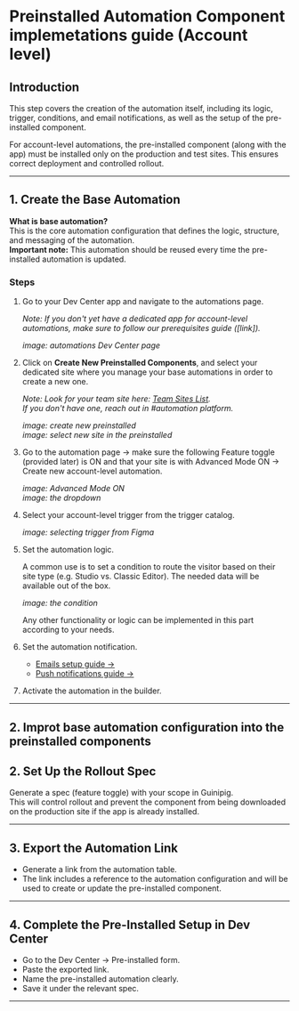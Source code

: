 # Preinstalled Automation Component implemetations guide (Account level) 

## Introduction

This step covers the creation of the automation itself, including its logic, trigger, conditions, and email notifications, as well as the setup of the pre-installed component.

For account-level automations, the pre-installed component (along with the app) must be installed only on the production and test sites. This ensures correct deployment and controlled rollout.

---

## 1. Create the Base Automation

**What is base automation?**  
This is the core automation configuration that defines the logic, structure, and messaging of the automation.  
**Important note:** This automation should be reused every time the pre-installed automation is updated.

### Steps

1. Go to your Dev Center app and navigate to the automations page.

   *Note: If you don't yet have a dedicated app for account-level automations, make sure to follow our prerequisites guide ([link]).*

   _image: automations Dev Center page_

2. Click on **Create New Preinstalled Components**, and select your dedicated site where you manage your base automations in order to create a new one.
   
   *Note: Look for your team site here: [Team Sites List](https://docs.google.com/spreadsheets/d/1nlqcgy7C_8N5t0FsUWgLDB3nfQhNZbV-YSw4IZ9zr7U/edit?gid=0#gid=0).  
   If you don't have one, reach out in #automation platform.*

   _image: create new preinstalled_  
   _image: select new site in the preinstalled_

3. Go to the automation page → make sure the following Feature toggle (provided later) is ON and that your site is with Advanced Mode ON → Create new account-level automation.

   _image: Advanced Mode ON_  
   _image: the dropdown_

4. Select your account-level trigger from the trigger catalog.

   _image: selecting trigger from Figma_

5. Set the automation logic.

   A common use is to set a condition to route the visitor based on their site type (e.g. Studio vs. Classic Editor). The needed data will be available out of the box.

   _image: the condition_

   Any other functionality or logic can be implemented in this part according to your needs.

6. Set the automation notification.

   - [Emails setup guide →](#)  
   - [Push notifications guide →](#)

7. Activate the automation in the builder.

---
## 2. Improt base automation configuration into the preinstalled components



## 2. Set Up the Rollout Spec

Generate a spec (feature toggle) with your scope in Guinipig.  
This will control rollout and prevent the component from being downloaded on the production site if the app is already installed.

---

## 3. Export the Automation Link

- Generate a link from the automation table.
- The link includes a reference to the automation configuration and will be used to create or update the pre-installed component.

---

## 4. Complete the Pre-Installed Setup in Dev Center

- Go to the Dev Center → Pre-installed form.
- Paste the exported link.
- Name the pre-installed automation clearly.
- Save it under the relevant spec.

---

